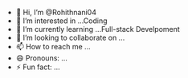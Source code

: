 - 👋 Hi, I’m @Rohithnani04
- 👀 I’m interested in ...Coding
- 🌱 I’m currently learning ...Full-stack Develpoment
- 💞️ I’m looking to collaborate on ...
- 📫 How to reach me ...
- 😄 Pronouns: ...
- ⚡ Fun fact: ...

<!---
Rohithnani04/Rohithnani04 is a ✨ special ✨ repository because its `README.md` (this file) appears on your GitHub profile.
You can click the Preview link to take a look at your changes.
--->
